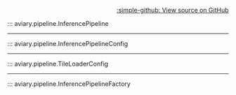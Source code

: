 <div style="text-align: right;" markdown>

[:simple-github: View source on GitHub][GitHub]

  [GitHub]: https://github.com/geospaitial-lab/aviary/blob/main/aviary/pipeline/inference_pipeline.py

</div>

::: aviary.pipeline.InferencePipeline

---

::: aviary.pipeline.InferencePipelineConfig

---

::: aviary.pipeline.TileLoaderConfig

---

::: aviary.pipeline.InferencePipelineFactory

